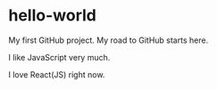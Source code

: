# hello-world
My first GitHub project. My road to GitHub starts here.

I like JavaScript very much. 

I love React(JS) right now.

